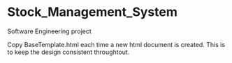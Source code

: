 # Stock_Management_System
Software Engineering project

Copy BaseTemplate.html each time a new html document is created. 
This is to keep the design consistent throughtout.
